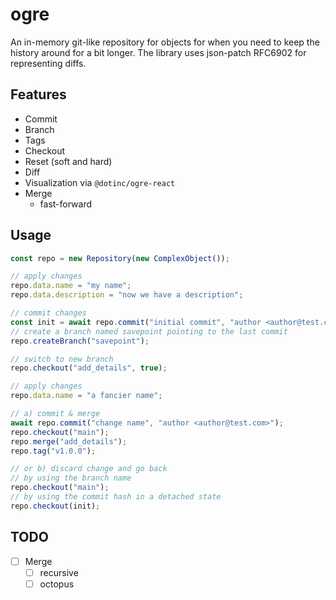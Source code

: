 # ogre

An in-memory git-like repository for objects for when you need to
keep the history around for a bit longer. The library uses json-patch RFC6902 for representing diffs.

## Features

- Commit
- Branch
- Tags
- Checkout
- Reset (soft and hard)
- Diff
- Visualization via `@dotinc/ogre-react`
- Merge
    - fast-forward

## Usage

```typescript
const repo = new Repository(new ComplexObject());

// apply changes
repo.data.name = "my name";
repo.data.description = "now we have a description";

// commit changes
const init = await repo.commit("initial commit", "author <author@test.com>");
// create a branch named savepoint pointing to the last commit
repo.createBranch("savepoint");

// switch to new branch
repo.checkout("add_details", true);

// apply changes
repo.data.name = "a fancier name";

// a) commit & merge
await repo.commit("change name", "author <author@test.com>");
repo.checkout("main");
repo.merge("add_details");
repo.tag("v1.0.0");

// or b) discard change and go back
// by using the branch name
repo.checkout("main");
// by using the commit hash in a detached state
repo.checkout(init);
```

## TODO

- [ ] Merge
    - [ ] recursive
    - [ ] octopus
